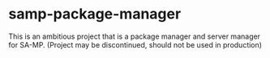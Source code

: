 # samp-package-manager

This is an ambitious project that is a package manager and server manager for SA-MP. (Project may be discontinued, should not be used in production)
